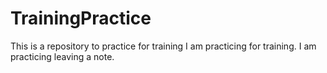 # TrainingPractice
This is a repository to practice for training
I am practicing for training. I am practicing leaving a note.
